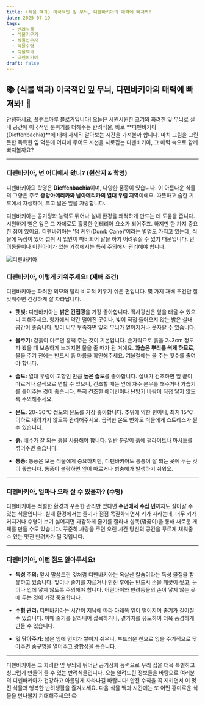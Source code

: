 ```yaml
---
title: (식물 백과) 이국적인 잎 무늬, 디펜바키아의 매력에 빠져봐!
date: 2025-07-19
tags:
  - 반려식물
  - 식물키우기
  - 식물입문자
  - 식물수명
  - 식물백과
  - 디펜바키아
draft: false
---
```


## 📚  (식물 백과) 이국적인 잎 무늬, 디펜바키아의 매력에 빠져봐! 💚

안녕하세요, 플랜트마루 블로거입니다! 오늘은 시원시원한 크기와 화려한 잎 무늬로 실내 공간에 이국적인 분위기를 더해주는 반려식물, 바로 **디펜바키아(Dieffenbachia)**에 대해 자세히 알아보는 시간을 가져볼까 합니다. 마치 그림을 그린 듯한 독특한 잎 덕분에 어디에 두어도 시선을 사로잡는 디펜바키아, 그 매력 속으로 함께 빠져볼까요?

---

### 디펜바키아, 넌 어디에서 왔니? (원산지 & 학명)

디펜바키아의 학명은 **Dieffenbachia**이며, 다양한 품종이 있습니다. 이 아름다운 식물의 고향은 주로 **중앙아메리카와 남아메리카의 열대 우림 지역**이에요. 따뜻하고 습한 기후에서 자생하며, 크고 넓은 잎을 자랑합니다.

디펜바키아는 공기정화 능력도 뛰어나 실내 환경을 쾌적하게 만드는 데 도움을 줍니다. 시원하게 뻗은 잎은 그 자체로도 훌륭한 인테리어 요소가 되어주죠. 하지만 한 가지 중요한 점이 있어요. 디펜바키아는 '덤 케인(Dumb Cane)'이라는 별명도 가지고 있는데, 식물에 독성이 있어 섭취 시 입안이 마비되어 말을 하기 어려워질 수 있기 때문입니다. 반려동물이나 어린아이가 있는 가정에서는 특히 주의해서 관리해야 합니다.

![디펜바키아](/images/dieffenbachia.png)

### 디펜바키아, 이렇게 키워주세요! (재배 조건)

디펜바키아는 화려한 외모와 달리 비교적 키우기 쉬운 편입니다. 몇 가지 재배 조건만 잘 맞춰주면 건강하게 잘 자라납니다.

- **햇빛:** 디펜바키아는 **밝은 간접광**을 가장 좋아합니다. 직사광선은 잎을 태울 수 있으니 피해주세요. 창가에서 약간 떨어진 곳이나, 빛이 직접 들어오지 않는 밝은 실내 공간이 좋습니다. 빛이 너무 부족하면 잎의 무늬가 옅어지거나 웃자랄 수 있습니다.
    
- **물주기:** 겉흙이 마르면 흠뻑 주는 것이 기본입니다. 손가락으로 흙을 2~3cm 정도 파 봤을 때 보송하게 느껴지면 물을 줄 때가 된 거예요. **과습은 뿌리를 썩게 하므로**, 물을 주기 전에는 반드시 흙 마름을 확인해주세요. 겨울철에는 물 주는 횟수를 줄여야 합니다.
    
- **습도:** 열대 우림이 고향인 만큼 **높은 습도**를 좋아합니다. 실내가 건조하면 잎 끝이 마르거나 갈색으로 변할 수 있으니, 건조할 때는 잎에 자주 분무를 해주거나 가습기를 틀어주는 것이 좋습니다. 특히 건조한 에어컨이나 난방기 바람이 직접 닿지 않도록 주의해주세요.
    
- **온도:** 20~30°C 정도의 온도를 가장 좋아합니다. 추위에 약한 편이니, 최저 15°C 이하로 내려가지 않도록 관리해주세요. 급격한 온도 변화도 식물에게 스트레스가 될 수 있습니다.
    
- **흙:** 배수가 잘 되는 흙을 사용해야 합니다. 일반 분갈이 흙에 펄라이트나 마사토를 섞어주면 좋습니다.
    
- **통풍:** 통풍은 모든 식물에게 중요하지만, 디펜바키아도 통풍이 잘 되는 곳에 두는 것이 좋습니다. 통풍이 불량하면 잎이 마르거나 병충해가 발생하기 쉬워요.
    

---

### 디펜바키아, 얼마나 오래 살 수 있을까? (수명)

디펜바키아는 적절한 환경과 꾸준한 관리만 있다면 **수년에서 수십 년**까지도 살아갈 수 있는 식물입니다. 실내 환경에서는 줄기가 점점 목질화되면서 키가 자라는데, 너무 키가 커지거나 수형이 보기 싫어지면 과감하게 줄기를 잘라내 삽목(꺾꽂이)을 통해 새로운 개체를 만들 수도 있습니다. 꾸준히 사랑을 주면 오랜 시간 당신의 공간을 푸르게 채워줄 수 있는 멋진 반려자가 될 것입니다.

---

### 디펜바키아, 이런 점도 알아두세요!

- **독성 주의:** 앞서 말씀드린 것처럼 디펜바키아는 옥살산 칼슘이라는 독성 물질을 함유하고 있습니다. 잎이나 줄기를 자르거나 만진 후에는 반드시 손을 깨끗이 씻고, 눈이나 입에 닿지 않도록 주의해야 합니다. 어린아이와 반려동물의 손이 닿지 않는 곳에 두는 것이 가장 중요합니다.
    
- **수형 관리:** 디펜바키아는 시간이 지남에 따라 아래쪽 잎이 떨어지며 줄기가 길어질 수 있습니다. 이때 줄기를 잘라내어 삽목하거나, 곁가지를 유도하여 더욱 풍성하게 만들 수 있습니다.
    
- **잎 닦아주기:** 넓은 잎에 먼지가 쌓이기 쉬우니, 부드러운 천으로 잎을 주기적으로 닦아주면 숨구멍을 열어주고 광합성을 돕습니다.
    

---

디펜바키아는 그 화려한 잎 무늬와 뛰어난 공기정화 능력으로 우리 집을 더욱 특별하고 싱그럽게 만들어 줄 수 있는 반려식물입니다. 오늘 알려드린 정보들을 바탕으로 여러분의 디펜바키아가 건강하고 아름답게 자라나길 바랍니다! 안전 수칙을 꼭 지키면서 이 멋진 식물과 행복한 반려생활을 즐겨보세요. 다음 식물 백과 시간에는 또 어떤 흥미로운 식물을 만나볼지 기대해주세요! 😊
